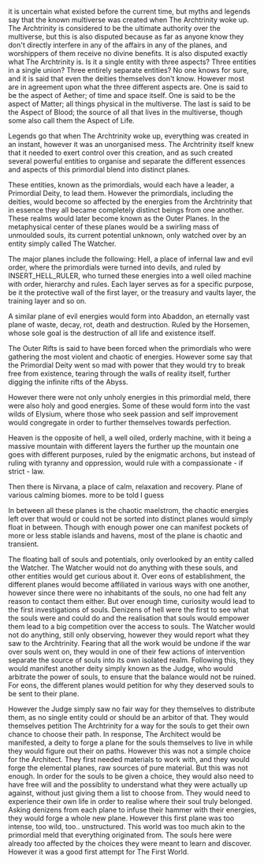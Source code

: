 it is uncertain what existed before the current time, but myths and legends say that the known multiverse was created when The Archtrinity woke up. The Archtrinity is considered to be the ultimate authority over the multiverse, but this is also disputed because as far as anyone know they don't directly interfere in any of the affairs in any of the planes, and worshippers of them receive no divine benefits.
It is also disputed exactly what The Archtrinity is. Is it a single entity with three aspects? Three entities in a single union? Three entirely separate entities? No one knows for sure, and it is said that even the deities themselves don't know. However most are in agreement upon what the three different aspects are.
One is said to be the aspect of Aether; of time and space itself. One is said to be the aspect of Matter; all things physical in the multiverse. The last is said to be the Aspect of Blood; the source of all that lives in the multiverse, though some also call them the Aspect of Life.

Legends go that when The Archtrinity woke up, everything was created in an instant, however it was an unorganised mess. The Archtrinity itself knew that it needed to exert control over this creation, and as such created several powerful entities to organise and separate the different essences and aspects of this primordial blend into distinct planes.

These entities, known as the primordials, would each have a leader, a Primordial Deity, to lead them. However the primordials, including the deities, would become so affected by the energies from the Archtrinity that in essence they all became completely distinct beings from one another. These realms would later become known as the Outer Planes. In the metaphysical center of these planes would be a swirling mass of unmoulded souls, its current potential unknown, only watched over by an entity simply called The Watcher.

The major planes include the following:
Hell, a place of infernal law and evil order, where the primordials were turned into devils, and ruled by INSERT_HELL_RULER, who turned these energies into a well oiled machine with order, hierarchy and rules. Each layer serves as for a specific purpose, be it the protective wall of the first layer, or the treasury and vaults layer, the training layer and so on.

A similar plane of evil energies would form into Abaddon, an eternally vast plane of waste, decay, rot, death and destruction. Ruled by the Horsemen, whose sole goal is the destruction of all life and existence itself.

The Outer Rifts is said to have been forced when the primordials who were gathering the most violent and chaotic of energies. However some say that the Primordial Deity went so mad with power that they would try to break free from existence, tearing through the walls of reality itself, further digging the infinite rifts of the Abyss.

However there were not only unholy energies in this primordial meld, there were also holy and good energies. Some of these would form into the vast wilds of Elysium, where those who seek passion and self improvement would congregate in order to further themselves towards perfection.

Heaven is the opposite of hell, a well oiled, orderly machine, with it being a massive mountain with different layers the further up the mountain one goes with different purposes, ruled by the enigmatic archons, but instead of ruling with tyranny and oppression, would rule with a compassionate - if strict - law.

Then there is Nirvana, a place of calm, relaxation and recovery. Plane of various calming biomes. more to be told I guess

In between all these planes is the chaotic maelstrom, the chaotic energies left over that would or could not be sorted into distinct planes would simply float in between. Though with enough power one can manifest pockets of more or less stable islands and havens, most of the plane is chaotic and transient.

The floating ball of souls and potentials, only overlooked by an entity called the Watcher. The Watcher would not do anything with these souls, and other entities would get curious about it. Over eons of establishment, the different planes would become affiliated in various ways with one another, however since there were no inhabitants of the souls, no one had felt any reason to contact them either. But over enough time, curiosity would lead to the first investigations of souls. Denizens of hell were the first to see what the souls were and could do and the realisation that souls would empower them lead to a big competition over the access to souls. The Watcher would not do anything, still only observing, however they would report what they saw to the Archtrinity. Fearing that all the work would be undone if the war over souls went on, they would in one of their few actions of intervention separate the source of souls into its own isolated realm. Following this, they would manifest another deity simply known as the Judge, who would arbitrate the power of souls, to ensure that the balance would not be ruined. For eons, the different planes would petition for why they deserved souls to be sent to their plane.

However the Judge simply saw no fair way for they themselves to distribute them, as no single entity could or should be an arbitor of that. They would themselves petition The Archtrinity for a way for the souls to get their own chance to choose their path. In response, The Architect would be manifested, a deity to forge a plane for the souls themselves to live in while they would figure out their on paths. However this was not a simple choice for the Architect. They first needed materials to work with, and they would forge the elemental planes, raw sources of pure material. But this was not enough. In order for the souls to be given a choice, they would also need to have free will and the possiblity to understand what they were actually up against, without just giving them a list to choose from. They would need to experience their own life in order to realise where their soul truly belonged. Asking denizens from each plane to infuse their hammer with their energies, they would forge a whole new plane. However this first plane was too intense, too wild, too.. unstructured. This world was too much akin to the primordial meld that everything originated from. The souls here were already too affected by the choices they were meant to learn and discover. However it was a good first attempt for The First World.